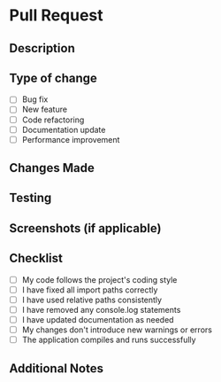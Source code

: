 # Pull Request

## Description

<!-- Provide a brief description of the changes in this PR -->

## Type of change

- [ ] Bug fix
- [ ] New feature
- [ ] Code refactoring
- [ ] Documentation update
- [ ] Performance improvement

## Changes Made

<!-- List the specific changes made in this PR -->

## Testing

<!-- Describe how you tested these changes -->

## Screenshots (if applicable)

<!-- Add screenshots to showcase the changes visually -->

## Checklist

- [ ] My code follows the project's coding style
- [ ] I have fixed all import paths correctly
- [ ] I have used relative paths consistently
- [ ] I have removed any console.log statements
- [ ] I have updated documentation as needed
- [ ] My changes don't introduce new warnings or errors
- [ ] The application compiles and runs successfully

## Additional Notes

<!-- Any additional information that might be helpful -->
